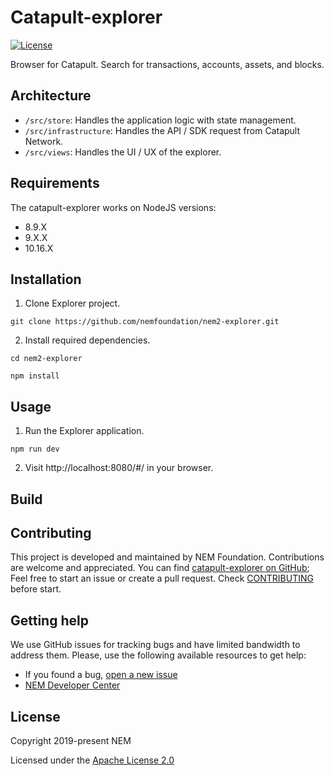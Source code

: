 # Catapult-explorer

[![License](https://img.shields.io/badge/License-Apache%202.0-blue.svg)](https://opensource.org/licenses/Apache-2.0)

Browser for Catapult. Search for transactions, accounts, assets, and blocks.

## Architecture

* `/src/store`: Handles the application logic with state management.
* `/src/infrastructure`: Handles the API / SDK request from Catapult Network.
* `/src/views`: Handles the UI / UX of the explorer.

## Requirements

The catapult-explorer works on NodeJS versions:

- 8.9.X
- 9.X.X
- 10.16.X

## Installation

1. Clone Explorer project.

```
git clone https://github.com/nemfoundation/nem2-explorer.git
```

2. Install required dependencies.

```
cd nem2-explorer

npm install
```

## Usage

1. Run the Explorer application.

```
npm run dev
```

2. Visit http://localhost:8080/#/ in your browser.

## Build



## Contributing

This project is developed and maintained by NEM Foundation. Contributions are welcome and appreciated. You can find [catapult-explorer on GitHub][self];
Feel free to start an issue or create a pull request. Check [CONTRIBUTING](CONTRIBUTING.md) before start.

## Getting help

We use GitHub issues for tracking bugs and have limited bandwidth to address them.
Please, use the following available resources to get help:

- If you found a bug, [open a new issue][issues]
- [NEM Developer Center][docs]

## License

Copyright 2019-present NEM

Licensed under the [Apache License 2.0](LICENSE)

[self]: https://github.com/nemfoundation/catapult-explorer
[docs]: https://nemtech.github.io
[issues]: https://github.com/nemfoundation/catapult-explorer/issues
